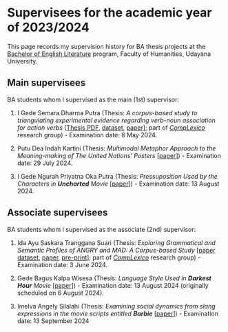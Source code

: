 # Supervisees for the academic year of 2023/2024

This page records my supervision history for BA thesis projects at the [Bachelor of English Literature](https://sasing.unud.ac.id/) program, Faculty of Humanities, Udayana University.

## Main supervisees

BA students whom I supervised as the main (1st) supervisor:

1. I Gede Semara Dharma Putra (Thesis: *A corpus-based study to triangulating experimental evidence regarding verb-noun association for action verbs* [[Thesis PDF](https://doi.org/10.6084/m9.figshare.27075232.v2), [dataset](https://doi.org/10.5281/zenodo.11123592), [paper](https://journal.universitasbumigora.ac.id/index.php/humanitatis/article/view/3580)]; part of [*CompLexico*](https://github.com/complexico) research group) - Examination date: 8 May 2024.

2. Putu Dea Indah Kartini (Thesis: *Multimodal Metaphor Approach to the Meaning-making of The United Nations’ Posters* [[paper](https://ulilalbabinstitute.id/index.php/J-CEKI/article/view/4281)]) - Examination date: 29 July 2024.

3. I Gede Ngurah Priyatna Oka Putra (Thesis: *Pressuposition Used by the Characters in **Uncharted** Movie* [[paper](https://ulilalbabinstitute.id/index.php/J-CEKI/article/view/4398)]) - Examination date: 13 August 2024.

## Associate supervisees

BA students whom I supervised as the associate (2nd) supervisor:

1. Ida Ayu Saskara Tranggana Suari (Thesis: *Exploring Grammatical and Semantic Profiles of ANGRY and MAD: A Corpus-based Study* [[paper dataset](https://doi.org/10.5281/zenodo.11108458), [paper](https://ejournal-fkip.unisi.ac.id/eji/article/view/2749), [pre-print](https://doi.org/10.6084/m9.figshare.25749681)]; part of [*CompLexico*](https://github.com/complexico) research group) - Examination date: 3 June 2024.

2. Gede Bagus Kalpa Wisesa (Thesis: *Language Style Used in **Darkest Hour** Movie* [[paper](https://journal-nusantara.com/index.php/JIM/article/view/4405)]) - Examination date: 13 August 2024 (originally scheduled on 6 August 2024).

3. Imelva Angely Silalahi (Thesis: *Examining social dynamics from slang expressions in the movie scripts entitled __Barbie__* [[paper](https://doi.org/10.61132/sintaksis.v2i5.1005)]) - Examination date: 13 September 2024
